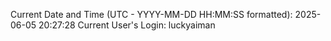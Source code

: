 Current Date and Time (UTC - YYYY-MM-DD HH:MM:SS formatted): 2025-06-05 20:27:28
Current User's Login: luckyaiman
